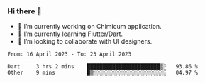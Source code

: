 ### Hi there 👋

<!--
**devcat37/devcat37** is a ✨ _special_ ✨ repository because its `README.md` (this file) appears on your GitHub profile.-->


- 🔭 I’m currently working on Chimicum application.
- 🌱 I’m currently learning Flutter/Dart.
- 👯 I’m looking to collaborate with UI designers.
<!-- - 🤔 I’m looking for help with ... -->

<!--START_SECTION:waka-->

```text
From: 16 April 2023 - To: 23 April 2023

Dart     3 hrs 2 mins    ███████████████████████▒░   93.86 %
Other    9 mins          █▒░░░░░░░░░░░░░░░░░░░░░░░   04.97 %
```

<!--END_SECTION:waka-->

